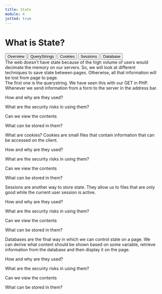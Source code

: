 ```yaml
---
title: State
module: 4
jotted: true
---
```


# What is State?

<div class="tab">
  <button class="tablinks active" onclick="openTab(event, 'Overview')">Overview</button>
  <button class="tablinks" onclick="openTab(event, 'Querystrings')">QueryStrings</button>
 <button class="tablinks" onclick="openTab(event, 'Cookies')">Cookies</button>
 <button class="tablinks" onclick="openTab(event, 'Sessions')">Sessions</button>
 <button class="tablinks" onclick="openTab(event, 'Database')">Database</button>
 
</div>

<div id="Overview" class="tabcontent" style="display:block">
The web doesn't have state because of the high volume of users would decimate the memory on our servers. So, we will look at different techniques to save state between pages.  Otherwise, all that information will be lost from page to page.
</div>
<div id="Querystrings" class="tabcontent">
The first one is the querystring. We have seen this with our GET in PHP.  Whenever we send information from a form to the server in the address bar.
<p>
<p>How and why are they used?</p>
<p>What are the security risks in using them?</p>
<p>Can we view the contents</p>
<p>What can be stored in them?</p></div>
<div id="Cookies" class="tabcontent">
What are cookies?  Cookies are small files that contain information that can be accessed on the client.
<p>How and why are they used?</p>
<p>What are the security risks in using them?</p>
<p>Can we view the contents</p>
<p>What can be stored in them?</p>
</div>
<div id="Sessions" class="tabcontent">
Sessions are another way to store state.  They allow us to files that are only good while the current user session is active.
<p>How and why are they used?</p>
<p>What are the security risks in using them?</p>
<p>Can we view the contents</p>
<p>What can be stored in them?</p>
</div>
<div id="Database" class="tabcontent">
Databases are the final way in which we can control state on a page.  We can derive what content should be shown based on some variable, retrieve information from the database and then display it on the page.
<p>How and why are they used?</p>
<p>What are the security risks in using them?</p>
<p>Can we view the contents</p>
<p>What can be stored in them?</p>
</div>

